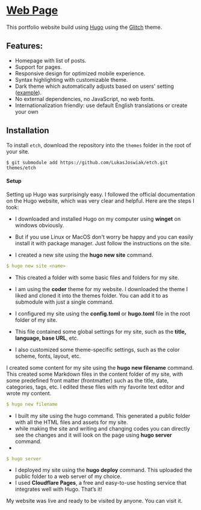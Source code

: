 # [Web Page](https://heyvikki.pages.dev)

This portfolio website build using [Hugo](https://gohugo.io/) using the [Glitch](https://github.com/heyvikki/glitch) theme.



## Features:

* Homepage with list of posts.
* Support for pages.
* Responsive design for optimized mobile experience.
* Syntax highlighting with customizable theme.
* Dark theme which automatically adjusts based on users' setting ([example](https://github.com/LukasJoswiak/etch/wiki/Dark-mode)).
* No external dependencies, no JavaScript, no web fonts.
* Internationalization friendly: use default English translations or create your own

## Installation

To install `etch`, download the repository into the `themes` folder in the root of your site.

```
$ git submodule add https://github.com/LukasJoswiak/etch.git themes/etch
```
#### Setup 


Setting up Hugo was surprisingly easy. I followed the official documentation on the Hugo website, which was very clear and helpful. Here are the steps I took:

- I downloaded and installed Hugo on my computer using **winget** on windows obviously.
- But if you use Linux or MacOS don't worry be happy and you can easily install it with package manager. Just follow the instructions on the site.


- I created a new site using the **hugo new site** command. 

```yaml
$ hugo new site <name>
```

- This created a folder with some basic files and folders for my site.

- I am using the **coder** theme for my website. I downloaded the theme I liked and cloned it into the themes folder. You can add it to as submodule with just a single command.



- I configured my site using the **config.toml** or **hugo.toml** file in the root folder of my site.
- This file contained some global settings for my site, such as the **title, language, base URL**, etc.
- I also customized some theme-specific settings, such as the color scheme, fonts, layout, etc.

I created some content for my site using the **hugo new filename** command. 
This created some Markdown files in the content folder of my site, with some predefined front matter (frontmatter) such as the title, date, categories, tags, etc. 
I edited these files with my favorite text editor and wrote my content.

```yaml
$ hugo new filename
```

- I built my site using the hugo command. This generated a public folder with all the HTML files and assets for my site.
- while making the site and writing and changing codes you can directly see the changes and it will look on the page using **hugo server** command.
- 
```yaml
$ hugo server
```
- I deployed my site using the **hugo deploy** command. This uploaded the public folder to a web server of my choice.
-  I used **Cloudflare Pages**, a free and easy-to-use hosting service that integrates well with Hugo.
That’s it! 

My website was live and ready to be visited by anyone.
You can visit it. 
